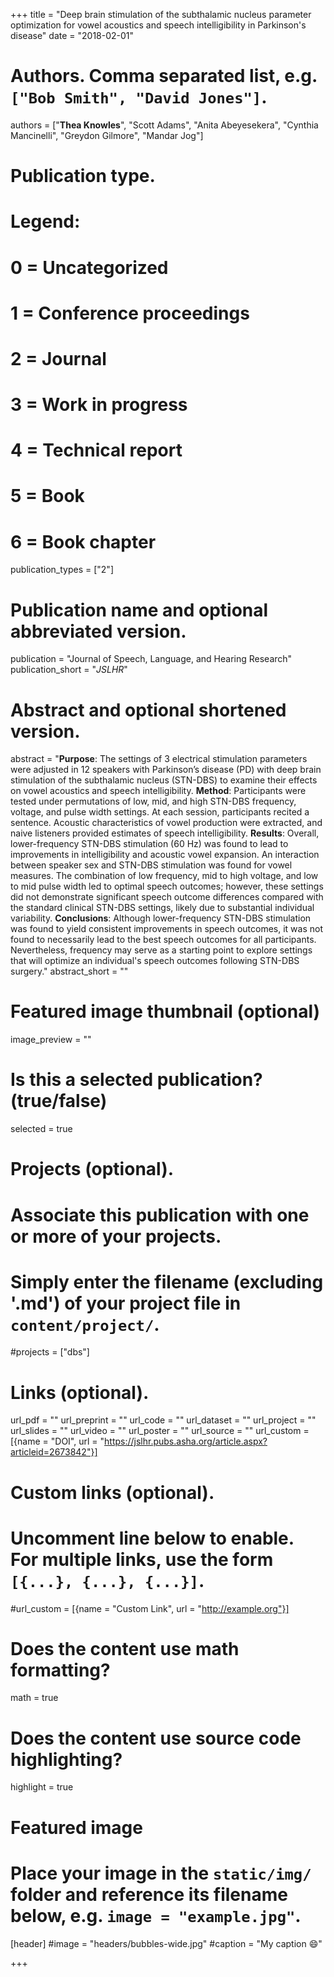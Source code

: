 +++
title = "Deep brain stimulation of the subthalamic nucleus parameter optimization for vowel acoustics and speech intelligibility in Parkinson's disease"
date = "2018-02-01"

# Authors. Comma separated list, e.g. `["Bob Smith", "David Jones"]`.
authors = ["**Thea Knowles**", "Scott Adams", "Anita Abeyesekera", "Cynthia Mancinelli", "Greydon Gilmore", "Mandar Jog"]

# Publication type.
# Legend:
# 0 = Uncategorized
# 1 = Conference proceedings
# 2 = Journal
# 3 = Work in progress
# 4 = Technical report
# 5 = Book
# 6 = Book chapter
publication_types = ["2"]

# Publication name and optional abbreviated version.
publication = "Journal of Speech, Language, and Hearing Research"
publication_short = "*JSLHR*"

# Abstract and optional shortened version.
abstract = "**Purpose**: The settings of 3 electrical stimulation parameters were adjusted in 12 speakers with Parkinson’s disease (PD) with deep brain stimulation of the subthalamic nucleus (STN-DBS) to examine their effects on vowel acoustics and speech intelligibility. **Method**: Participants were tested under permutations of low, mid, and high STN-DBS frequency, voltage, and pulse width settings. At each session, participants recited a sentence. Acoustic characteristics of vowel production were extracted, and naive listeners provided estimates of speech intelligibility. **Results**: Overall, lower-frequency STN-DBS stimulation (60 Hz) was found to lead to improvements in intelligibility and acoustic vowel expansion. An interaction between speaker sex and STN-DBS stimulation was found for vowel measures. The combination of low frequency, mid to high voltage, and low to mid pulse width led to optimal speech outcomes; however, these settings did not demonstrate significant speech outcome differences compared with the standard clinical STN-DBS settings, likely due to substantial individual variability. **Conclusions**: Although lower-frequency STN-DBS stimulation was found to yield consistent improvements in speech outcomes, it was not found to necessarily lead to the best speech outcomes for all participants. Nevertheless, frequency may serve as a starting point to explore settings that will optimize an individual's speech outcomes following STN-DBS surgery."
abstract_short = ""

# Featured image thumbnail (optional)
image_preview = ""

# Is this a selected publication? (true/false)
selected = true

# Projects (optional).
#   Associate this publication with one or more of your projects.
#   Simply enter the filename (excluding '.md') of your project file in `content/project/`.
#projects = ["dbs"]

# Links (optional).
url_pdf = ""
url_preprint = ""
url_code = ""
url_dataset = ""
url_project = ""
url_slides = ""
url_video = ""
url_poster = ""
url_source = ""
url_custom = [{name = "DOI", url = "https://jslhr.pubs.asha.org/article.aspx?articleid=2673842"}]

# Custom links (optional).
#   Uncomment line below to enable. For multiple links, use the form `[{...}, {...}, {...}]`.
#url_custom = [{name = "Custom Link", url = "http://example.org"}]

# Does the content use math formatting?
math = true

# Does the content use source code highlighting?
highlight = true

# Featured image
# Place your image in the `static/img/` folder and reference its filename below, e.g. `image = "example.jpg"`.
[header]
#image = "headers/bubbles-wide.jpg"
#caption = "My caption :smile:"

+++


